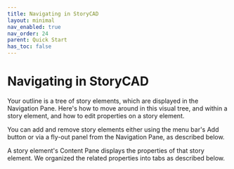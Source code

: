 ```yaml
---
title: Navigating in StoryCAD
layout: minimal
nav_enabled: true
nav_order: 24
parent: Quick Start
has_toc: false
---
```

# Navigating in StoryCAD

Your outline is a tree of story elements, which are displayed in the Navigation Pane. Here's how to move around in this visual tree, and within a story element, and how to edit properties on a story element.

You can add and remove story elements either using the menu bar's Add button or via a fly-out panel from the Navigation Pane, as described below.

A story element's Content Pane displays the properties of that story element. We organized the related properties into tabs as described below.





